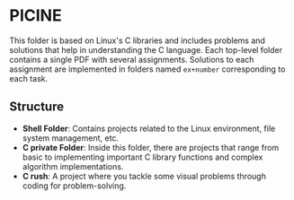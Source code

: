 # PICINE

This folder is based on Linux's C libraries and includes problems and solutions that help in understanding the C language.
Each top-level folder contains a single PDF with several assignments.
Solutions to each assignment are implemented in folders named `ex+number` corresponding to each task.

## Structure
- **Shell Folder**: Contains projects related to the Linux environment, file system management, etc.
- **C private Folder**: Inside this folder, there are projects that range from basic to implementing important C library functions and complex algorithm implementations.
- **C rush**: A project where you tackle some visual problems through coding for problem-solving.
